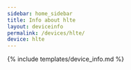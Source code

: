 ```yaml
---
sidebar: home_sidebar
title: Info about hlte
layout: deviceinfo
permalink: /devices/hlte/
device: hlte
---
```

{% include templates/device_info.md %}
